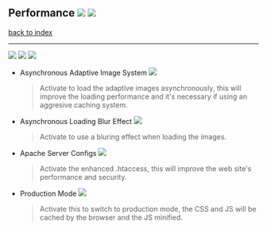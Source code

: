 ## Performance ![](https://img.shields.io/badge/Version-1.0-brightgreen.svg) ![](https://img.shields.io/badge/Date-2017.12.12-blue.svg)

[back to index](../README.md)

---

![](https://img.shields.io/badge/Rounded%20Digital-menu-orange.svg)
![](https://img.shields.io/badge/Theme%20Options-menu-191970.svg)
![](https://img.shields.io/badge/Performance-menu-999999.svg)


- Asynchronous Adaptive Image System ![](https://img.shields.io/badge/Turn-on-brightgreen.svg)
  > Activate to load the adaptive images asynchronously, this will improve the loading performance and it's necessary if using an aggresive caching system.

- Asynchronous Loading Blur Effect ![](https://img.shields.io/badge/Turn-on-brightgreen.svg)
  > Activate to use a bluring effect when loading the images.


- Apache Server Configs ![](https://img.shields.io/badge/Turn-on-brightgreen.svg)
  > Activate the enhanced .htaccess, this will improve the web site's performance and security.

- Production Mode ![](https://img.shields.io/badge/Turn-on-brightgreen.svg)
  > Activate this to switch to production mode, the CSS and JS will be cached by the browser and the JS minified.
